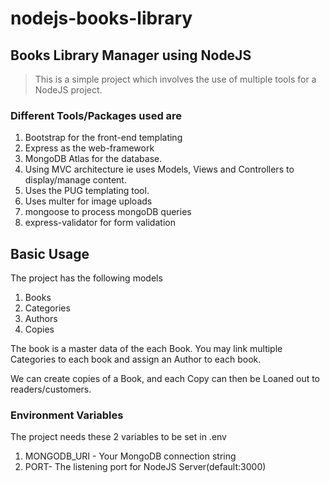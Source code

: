 # nodejs-books-library

## Books Library Manager using NodeJS

> This is a simple project which involves the use of multiple tools for a NodeJS project.

### Different Tools/Packages used are

1. Bootstrap for the front-end templating
2. Express as the web-framework
3. MongoDB Atlas for the database.
4. Using MVC architecture ie uses Models, Views and Controllers to display/manage content.
5. Uses the PUG templating tool.
6. Uses multer for image uploads
7. mongoose to process mongoDB queries
8. express-validator for form validation

## Basic Usage

The project has the following models

1. Books
2. Categories
3. Authors
4. Copies

The book is a master data of the each Book. You may link multiple Categories to each book and assign an Author to each book.

We can create copies of a Book, and each Copy can then be Loaned out to readers/customers.

### Environment Variables

The project needs these 2 variables to be set in .env

1. MONGODB_URI - Your MongoDB connection string
2. PORT- The listening port for NodeJS Server(default:3000)
